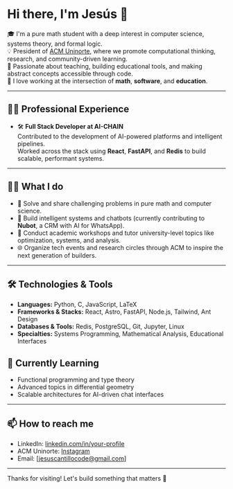# Hi there, I'm Jesús 👋

🎓 I'm a pure math student with a deep interest in computer science, systems theory, and formal logic.  
💡 President of [ACM Uninorte](https://www.linkedin.com/company/acm-uninorte/), where we promote computational thinking, research, and community-driven learning.  
🧠 Passionate about teaching, building educational tools, and making abstract concepts accessible through code.  
💬 I love working at the intersection of **math**, **software**, and **education**.

---

## 👨‍💻 Professional Experience

- 🛠️ **Full Stack Developer at AI-CHAIN**  
  Contributed to the development of AI-powered platforms and intelligent pipelines.  
  Worked across the stack using **React**, **FastAPI**, and **Redis** to build scalable, performant systems.

---

## 👨‍🏫 What I do

- 🧩 Solve and share challenging problems in pure math and computer science.
- 🤖 Build intelligent systems and chatbots (currently contributing to **Nubot**, a CRM with AI for WhatsApp).
- 🧪 Conduct academic workshops and tutor university-level topics like optimization, systems, and analysis.
- 🌐 Organize tech events and research circles through ACM to inspire the next generation of builders.

---

## 🛠️ Technologies & Tools

- **Languages:** Python, C, JavaScript, LaTeX
- **Frameworks & Stacks:** React, Astro, FastAPI, Node.js, Tailwind, Ant Design
- **Databases & Tools:** Redis, PostgreSQL, Git, Jupyter, Linux
- **Specialties:** Systems Programming, Mathematical Analysis, Educational Interfaces


## 🌱 Currently Learning

- Functional programming and type theory
- Advanced topics in differential geometry 
- Scalable architectures for AI-driven chat interfaces

---

## 📫 How to reach me

- LinkedIn: [linkedin.com/in/your-profile](https://linkedin.com/in/jesusckantillo)
- ACM Uninorte: [Instagram](https://www.instagram.com/acmuninorte/)
- Email: [jesuscantillocode@gmail.com]

---

Thanks for visiting! Let's build something that matters 🚀
